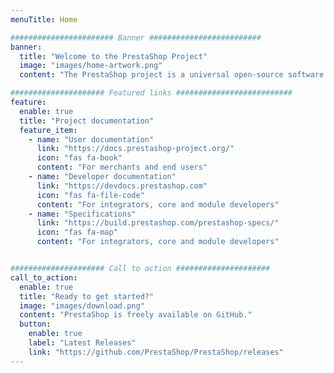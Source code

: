 ```yaml
---
menuTitle: Home

####################### Banner #########################
banner:
  title: "Welcome to the PrestaShop Project"
  image: "images/home-artwork.png"
  content: "The PrestaShop project is a universal open-source software platform to build your e-commerce solution."

##################### Featured links ##########################
feature:
  enable: true
  title: "Project documentation"
  feature_item:
    - name: "User documentation"
      link: "https://docs.prestashop-project.org/"
      icon: "fas fa-book"
      content: "For merchants and end users"
    - name: "Developer documentation"
      link: "https://devdocs.prestashop.com"
      icon: "fas fa-file-code"
      content: "For integrators, core and module developers"
    - name: "Specifications"
      link: "https://build.prestashop.com/prestashop-specs/"
      icon: "fas fa-map"
      content: "For integrators, core and module developers"


##################### Call to action #####################
call_to_action:
  enable: true
  title: "Ready to get started?"
  image: "images/download.png"
  content: "PrestaShop is freely available on GitHub."
  button:
    enable: true
    label: "Latest Releases"
    link: "https://github.com/PrestaShop/PrestaShop/releases"
---
```

